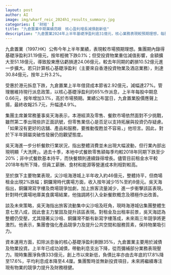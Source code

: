 ```yaml
---
layout: post
author: AI
image: img/wharf_reic_2024h1_results_summary.jpg
categories: [ '財經' ]
title: "九倉置業中期業績亮眼　核心盈利增長減債創新低"
description: "九倉置業2024年上半年基礎淨盈利逾31億元，核心業務表現較預期理想，每股派息上調，利息成本明顯下降。儘管物業重估虧損擴大，集團現金流穩健、負債比率創新低，未有新投資項目，主力強化海港城及現有物業競爭力，應對未來激烈市場競爭。"
---
```

九倉置業（1997.HK）公佈今年上半年業績，表現較市場預期理想。集團期內錄得基礎淨盈利31.19億元，按年輕微下跌0.1%；但受投資物業重估減值影響，金額擴大至51.18億元，導致股東應佔虧損達24.06億元，較去年同期的虧損10.52億元進一步擴大。若只計算核心基礎淨盈利（主要來自香港投資物業及酒店業務），則達30.84億元，按年上升3.2%。

受惠於港元拆息下跌，九倉置業上半年借貸成本節省2.92億元，減幅達27%。管理層維持現行派息政策，以核心基礎淨盈利的65%作派息，上半年每股中期息0.66元，按年增加3.1%，高於市場預期。業績公布當日，九倉置業股價應聲上揚，最終收報25.7元，升幅達4.9%。

集團主席兼常務董事吳天海表示，本港經濟及零售、餐飲市場依然面對不少挑戰，雖然第二季出現些許正面訊號，但零售業信心是否足以支持拓展與投資仍存疑慮。「如果沒有更好的店舖、產品和服務，要推動復甦並不容易，」他坦言。因此，對於下半年歸屬突破性發展仍抱觀望態度。

吳天海進一步分析餐飲行業狀況，指出整體消費並未出現大幅波動，但行業內部出現明顯「大洗牌」。過去十季，本地中式餐飲零售額每季均較2018年同期下跌至少20%；非中式餐飲基本持平，而快餐類則連續錄得增長。儘管目前租金水平較2018年有所下降，但員工薪酬、食材和能源等營運成本則相對較高。

至於旗下主要物業表現，尖沙咀海港城上半年收入約46億元，整體持平，但商場租金出現2%跌幅；銅鑼灣時代廣場方面，收入按年減少15%至約8億元。吳天海指出，銅鑼灣寫字樓及商場競爭加劇，加上旅客流量減少，進一步衝擊該區表現。針對時代廣場地庫美食廣場結業，他強調將引入全新餐飲概念及積極作出改善。

談及未來策略，吳天海指出旅客流動集中尖沙咀及旺角，現時海港城佔集團整體生意七至八成，因此會主力鞏固及提升該區表現。對租金及出租率前景，吳天海認為整體仍受壓，尤其隨著尖沙咀、銅鑼灣不斷有新寫字樓落成，未來兩三年競爭將更激烈。他表示，集團會強化產品競爭力及提升公共空間和服務質素，保持物業吸引力。

資本運用方面，扣除派息後的核心基礎淨盈利剩餘35%，九倉置業主要用於減債及物業投資。上半年已成功減債，帶動利息支出下降，從而彌補部分業務表現壓力。現時集團淨負債333億元，創上市以來新低，負債比率亦由去年底的17.8%降至17.6%，平均利息成本降至4.4厘。集團暫時並無新投資項目，未來將繼續專注現有物業的競爭力提升及財務穩健。